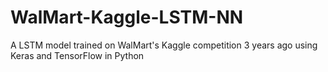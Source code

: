 # WalMart-Kaggle-LSTM-NN
A LSTM model trained on WalMart's Kaggle competition 3 years ago using Keras and TensorFlow in Python
